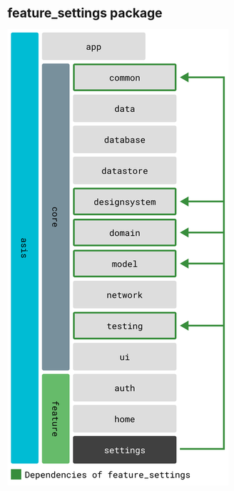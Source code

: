 # feature_settings package

![Dependency graph](../../docs/images/graphs/dep_graph_feature_settings.svg)